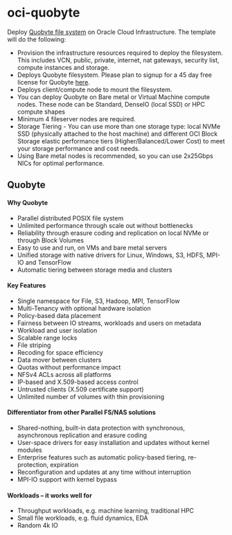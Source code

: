 # oci-quobyte
Deploy [Quobyte file system](https://www.quobyte.com) on Oracle Cloud Infrastructure. The template will do the following: 

- Provision the infrastructure resources required to deploy the filesystem. This includes VCN, public, private, internet, nat gateways, security list,  compute instances and storage.   
- Deploys Quobyte filesystem.  Please plan to signup for a 45 day free license for  Quobyte [here](https://www.quobyte.com/signup).  
- Deploys client/compute node to mount the filesystem.
- You can deploy Quobyte on Bare metal or Virtual Machine compute nodes.  These node can be Standard, DenseIO (local SSD) or HPC compute shapes
- Minimum 4 fileserver nodes are required.
- Storage Tiering - You can use more than one storage type: local NVMe SSD (physically attached to the host machine) and different OCI Block Storage elastic performance tiers (Higher/Balanced/Lower Cost) to meet your storage performance and cost needs.   
- Using Bare metal nodes is recommended, so you can use 2x25Gbps NICs for optimal performance.



## Quobyte
#### Why Quobyte
- Parallel distributed POSIX file system
- Unlimited performance through scale out without bottlenecks
- Reliability through erasure coding and replication on local NVMe or through Block Volumes
- Easy to use and run, on VMs and bare metal servers
- Unified storage with native drivers for Linux, Windows, S3, HDFS, MPI-IO and TensorFlow
- Automatic tiering between storage media and clusters

#### Key Features
- Single namespace for File, S3, Hadoop, MPI, TensorFlow
- Multi-Tenancy with optional hardware isolation
- Policy-based data placement
- Fairness between IO streams, workloads and users on metadata
- Workload and user isolation
- Scalable range locks
- File striping
- Recoding for space efficiency
- Data mover between clusters
- Quotas without performance impact
- NFSv4 ACLs across all platforms
- IP-based and X.509-based access control
- Untrusted clients (X.509 certificate support)
- Unlimited number of volumes with thin provisioning

#### Differentiator from other Parallel FS/NAS solutions
- Shared-nothing, built-in data protection with synchronous, asynchronous replication and erasure coding
- User-space drivers for easy installation and updates without kernel modules
- Enterprise features such as automatic policy-based tiering, re-protection, expiration
- Reconfiguration and updates at any time without interruption
- MPI-IO support with kernel bypass

#### Workloads – it works well for
- Throughput workloads, e.g. machine learning, traditional HPC
- Small file workloads, e.g. fluid dynamics, EDA
- Random 4k IO
